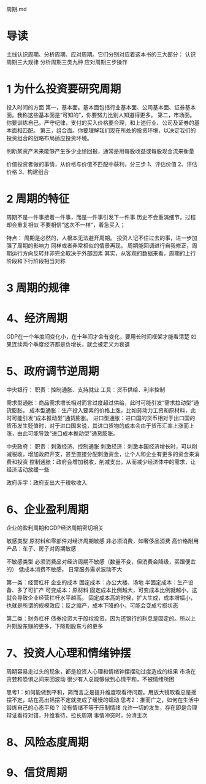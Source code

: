 周期.md

# 导读
主线认识周期、分析周期、应对周期。它们分别对应着这本书的三大部分：
认识周期三大规律
分析周期三类九种
应对周期三步操作


# 1 为什么投资要研究周期
投入时间的方面
第一，基本面。基本面包括行业基本面、公司基本面、证券基本面。我称这些基本面是“可知的”，你要努力比别人知道得更多。
第二，市场面。你要训练自己，严守纪律，支付的买入价格要合理，和上述行业、公司及证券的基本面相匹配。
第三，组合面。你要理解我们现在所处的投资环境，以决定我们的投资组合的战略布局适应投资环境。

判断某资产未来能够产生多少业绩回报，通常是用每股收益或每股现金流来衡量

价值投资者做的事情，从价格与价值不匹配中获利，分三步
1、评估价值
2、评估价格
3、构建组合

# 2 周期的特征
周期不是一件事接着一件事，而是一件事引发下一件事
历史不会重演细节，过程却会重复相似
不要相信”这次不一样“，着急买入；

特点：
 周期是必然的，人根本无法避开周期。
 投资人记不住过去的事，进一步加强了周期的影响力
 同样或者非常相似的情景再现，
 周期能回调进行自我修正，周期运行方向反转并非完全取决于外部因素
 其实，从客观的数据来看，周期的上行阶段和下行阶段相当对称


# 3 周期的规律


# 4、经济周期
GDP在一个年度间变化小，在十年间才会有变化，要用长时间框架才能看清楚
如果连续两个季度经济都是负增长，就会被定义为衰退


# 5、政府调节逆周期
中央银行：
职责：控制通胀、支持就业
工具：货币供给、利率控制

需求型通胀：商品需求增长相对而言过度超过供给，此时可能引发“需求拉动型”通货膨胀。
成本型通胀：生产投入要素的价格上涨，比如劳动力工资和原材料，此时可能引发“成本推动型”通货膨胀。
进口型通胀：进口国的货币相对于出口国的货币发生贬值时，对于进口国来说，其进口货物的成本会由于货币汇率上涨而上涨，由此可能导致“进口成本推动型”通货膨胀。

中央政府：
职责：刺激经济、控制通胀
刺激经济：刺激本国经济增长时，可以削减税收，增加政府开支，甚至直接分配刺激资金，让个人和企业有更多的资金来消费和投资
控制通胀：政府会增加税收，削减支出，从而减少经济体中的需求，让经济活动放缓一些

政府赤字：政府支出大于税收收入


# 6、企业盈利周期
企业的盈利周期和GDP经济周期密切相关

敏感类型
原材料和零部件对经济周期敏感
非必须消费，如奢侈品消费
高价格耐用产品：车子、房子对周期敏感

不敏感类型
必须消费品对经济周期不敏感（数量不变，但消费会降级，买跟便宜的）
低成本消费不敏感，
日常服务需求波动不大

第一类：经营杠杆
企业的成本
固定成本：办公大楼、场地
半固定成本：生产设备、多了可扩产
可变成本：原材料
固定成本比例越大，可变成本比例就越小，这就会导致企业经营杠杆水平越高。
固定成本高的时候，扩大生成，成本增幅小，也就是所谓的规模效应；反之缩产，成本下降的小，可能会变成亏损状态

第二类：财务杠杆
债券投资大于股权投资，因为还银行的利息是固定的。所以上升期股东赚的更多，下降期股东亏的更多


# 7、投资人心理和情绪钟摆
周期容易走过头的现象，都是投资人心理和情绪钟摆摆动过度造成的结果
市场在贪婪和恐惧之间来回波动
很少有人总能够做到心情平和，不被情绪所困

思考1：如何能做到平和，简而言之是提升维度取看待问题。用放大镜取看总是摇摆不定，站在高出摇摆不定就变成了缓慢的蠕动
思考2：推而广之，如何在生活中锻炼自己的心态平和？
	没有情绪不等于压制情绪
	允许一切的发生，存在即是合理
	辩证看待对错，升维看待，拉长周期
	事情冲突时，分清主次

# 8、风险态度周期

# 9、信贷周期

























































